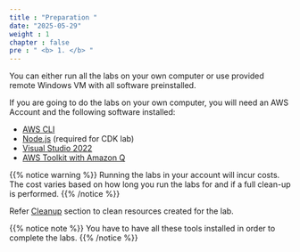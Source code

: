 ```yaml
---
title : "Preparation "
date: "2025-05-29"
weight : 1
chapter : false
pre : " <b> 1. </b> "
---
```


You can either run all the labs on your own computer or use provided remote Windows VM with all software preinstalled.

If you are going to do the labs on your own computer, you will need an AWS Account and the following software installed:
  - [AWS CLI](https://aws.amazon.com/cli/)
  - [Node.js](https://nodejs.org/en/) (required for CDK lab)
  - [Visual Studio 2022](https://visualstudio.microsoft.com/downloads/)
  - [AWS Toolkit with Amazon Q](https://aws.amazon.com/visualstudio/)

{{% notice warning %}}
Running the labs in your account will incur costs. The cost varies based on how long you run the labs for and if a full clean-up is performed.
{{% /notice %}}

Refer [Cleanup](/9-cleanup/) section to clean resources created for the lab.

{{% notice note %}}
You have to have all these tools installed in order to complete the labs.
{{% /notice %}}
